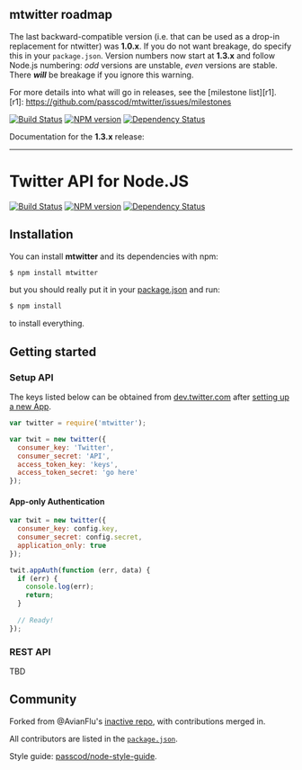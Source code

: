 mtwitter roadmap
----------------

The last backward-compatible version (i.e. that can be used as a drop-in
replacement for ntwitter) was __1.0.x__. If you do not want breakage, do
specify this in your `package.json`. Version numbers now start at __1.3.x__
and follow Node.js numbering: _odd_ versions are unstable, _even_ versions
are stable. There ___will___ be breakage if you ignore this warning.

For more details into what will go in releases, see the [milestone list][r1].
[r1]: https://github.com/passcod/mtwitter/issues/milestones

[![Build Status](https://travis-ci.org/passcod/mtwitter.png)](https://travis-ci.org/passcod/mtwitter)
[![NPM version](https://badge.fury.io/js/mtwitter.png)](http://badge.fury.io/js/mtwitter)
[![Dependency Status](https://gemnasium.com/passcod/mtwitter.png)](https://gemnasium.com/passcod/mtwitter)

Documentation for the __1.3.x__ release:

- - - - - - - - - - - - - - - - - - - - - - - - - - - - - - - - -

Twitter API for Node.JS
========================

[![Build Status](https://travis-ci.org/passcod/mtwitter.png)](https://travis-ci.org/passcod/mtwitter)
[![NPM version](https://badge.fury.io/js/mtwitter.png)](http://badge.fury.io/js/mtwitter)
[![Dependency Status](https://gemnasium.com/passcod/mtwitter.png)](https://gemnasium.com/passcod/mtwitter)


## Installation

You can install __mtwitter__ and its dependencies with npm:

``` bash
$ npm install mtwitter
```

but you should really put it in your [package.json][i1] and run:

``` bash
$ npm install
```

to install everything.

[i1]: http://package.json.nodejitsu.com/


## Getting started

### Setup API 

The keys listed below can be obtained from
[dev.twitter.com][b1] after [setting up a new App][b2].

[b1]: https://dev.twitter.com
[b2]: https://dev.twitter.com/apps/new

``` javascript
var twitter = require('mtwitter');

var twit = new twitter({
  consumer_key: 'Twitter',
  consumer_secret: 'API',
  access_token_key: 'keys',
  access_token_secret: 'go here'
});
```

#### App-only Authentication

``` javascript
var twit = new twitter({
  consumer_key: config.key,
  consumer_secret: config.secret,
  application_only: true
});

twit.appAuth(function (err, data) {
  if (err) {
    console.log(err);
    return;
  }
  
  // Ready!
});
```

### REST API 

TBD

## Community

Forked from @AvianFlu's [inactive repo][c1], with contributions merged in.

All contributors are listed in the [`package.json`][c2].

Style guide: [passcod/node-style-guide][c3].

[c1]: https://github.com/AvianFlu/ntwitter
[c2]: https://github.com/passcod/mtwitter/blob/master/package.json
[c3]: https://github.com/passcod/node-style-guide